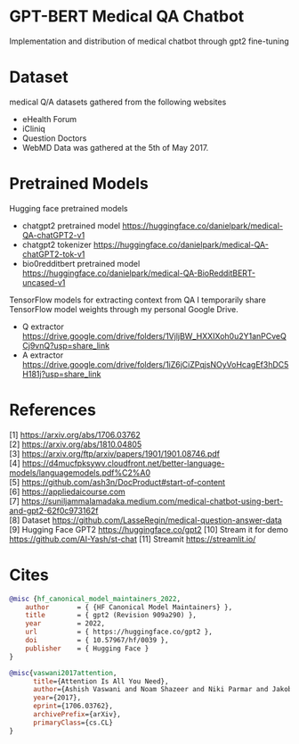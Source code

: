 # GPT-BERT Medical QA Chatbot
Implementation and distribution of medical chatbot through gpt2 fine-tuning

# Dataset
medical Q/A datasets gathered from the following websites

- eHealth Forum
- iCliniq
- Question Doctors
- WebMD
Data was gathered at the 5th of May 2017.

# Pretrained Models

Hugging face pretrained models
- chatgpt2 pretrained model https://huggingface.co/danielpark/medical-QA-chatGPT2-v1
- chatgpt2 tokenizer https://huggingface.co/danielpark/medical-QA-chatGPT2-tok-v1
- bio0redditbert pretrained model https://huggingface.co/danielpark/medical-QA-BioRedditBERT-uncased-v1

TensorFlow models for extracting context from QA
I temporarily share TensorFlow model weights through my personal Google Drive.
- Q extractor https://drive.google.com/drive/folders/1VjljBW_HXXIXoh0u2Y1anPCveQCj9vnQ?usp=share_link
- A extractor https://drive.google.com/drive/folders/1iZ6jCiZPqjsNOyVoHcagEf3hDC5H181j?usp=share_link




# References
[1] https://arxiv.org/abs/1706.03762 <br>
[2] https://arxiv.org/abs/1810.04805 <br>
[3] https://arxiv.org/ftp/arxiv/papers/1901/1901.08746.pdf <br>
[4] https://d4mucfpksywv.cloudfront.net/better-language-models/languagemodels.pdf%C2%A0 <br>
[5] https://github.com/ash3n/DocProduct#start-of-content <br>
[6] https://appliedaicourse.com <br>
[7] https://suniljammalamadaka.medium.com/medical-chatbot-using-bert-and-gpt2-62f0c973162f <br>
[8] Dataset https://github.com/LasseRegin/medical-question-answer-data <br>
[9] Hugging Face GPT2 https://huggingface.co/gpt2
[10] Stream it for demo https://github.com/AI-Yash/st-chat
[11] Streamit https://streamlit.io/
# Cites

```BibTex
@misc {hf_canonical_model_maintainers_2022,
	author       = { {HF Canonical Model Maintainers} },
	title        = { gpt2 (Revision 909a290) },
	year         = 2022,
	url          = { https://huggingface.co/gpt2 },
	doi          = { 10.57967/hf/0039 },
	publisher    = { Hugging Face }
}

@misc{vaswani2017attention,
      title={Attention Is All You Need}, 
      author={Ashish Vaswani and Noam Shazeer and Niki Parmar and Jakob Uszkoreit and Llion Jones and Aidan N. Gomez and Lukasz Kaiser and Illia Polosukhin},
      year={2017},
      eprint={1706.03762},
      archivePrefix={arXiv},
      primaryClass={cs.CL}
}
```
